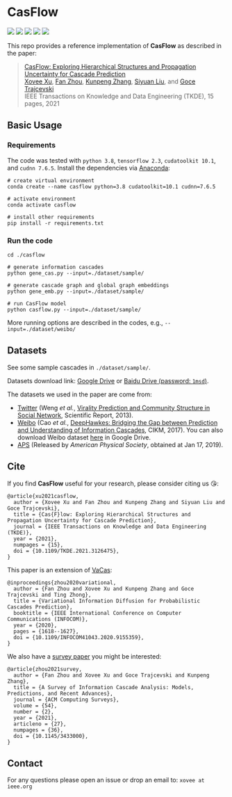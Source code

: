 # CasFlow

![](https://img.shields.io/badge/TKDE-2021-blue)
![](https://img.shields.io/badge/python-3.8-green)
![](https://img.shields.io/badge/tensorflow-2.3-green)
![](https://img.shields.io/badge/cudatoolkit-10.1-green)
![](https://img.shields.io/badge/cudnn-7.6.5-green)
 
This repo provides a reference implementation of **CasFlow** as described in the paper:
> [CasFlow: Exploring Hierarchical Structures and Propagation Uncertainty for Cascade Prediction](https://doi.org/10.1109/TKDE.2021.3126475)  
> [Xovee Xu](https://xovee.cn), [Fan Zhou](https://dblp.org/pid/63/3122-2.html), [Kunpeng Zhang](http://www.terpconnect.umd.edu/~kpzhang/), [Siyuan Liu](https://scholar.google.com/citations?user=Uhvt7OIAAAAJ&hl=en), and [Goce Trajcevski](https://dblp.org/pid/66/974.html)  
> IEEE Transactions on Knowledge and Data Engineering (TKDE), 15 pages, 2021

## Basic Usage

### Requirements

The code was tested with `python 3.8`, `tensorflow 2.3`, `cudatoolkit 10.1`, and `cudnn 7.6.5`. Install the dependencies via [Anaconda](https://www.anaconda.com/):

```shell
# create virtual environment
conda create --name casflow python=3.8 cudatoolkit=10.1 cudnn=7.6.5

# activate environment
conda activate casflow

# install other requirements
pip install -r requirements.txt
```

### Run the code
```shell
cd ./casflow

# generate information cascades
python gene_cas.py --input=./dataset/sample/

# generate cascade graph and global graph embeddings 
python gene_emb.py --input=./dataset/sample/

# run CasFlow model
python casflow.py --input=./dataset/sample/
```
More running options are described in the codes, e.g., `--input=./dataset/weibo/`

## Datasets

See some sample cascades in `./dataset/sample/`.

Datasets download link: [Google Drive](https://drive.google.com/file/d/1o4KAZs19fl4Qa5LUtdnmNy57gHa15AF-/view?usp=sharing) or [Baidu Drive (password: `1msd`)](https://pan.baidu.com/s/1tWcEefxoRHj002F0s9BCTQ).

The datasets we used in the paper are come from:

- [Twitter](http://carl.cs.indiana.edu/data/#virality2013) (Weng *et al.*, [Virality Prediction and Community Structure in Social Network](https://www.nature.com/articles/srep02522), Scientific Report, 2013).
- [Weibo](https://github.com/CaoQi92/DeepHawkes) (Cao *et al.*, [DeepHawkes: Bridging the Gap between 
Prediction and Understanding of Information Cascades](https://dl.acm.org/doi/10.1145/3132847.3132973), CIKM, 2017). You can also download Weibo dataset [here](https://drive.google.com/file/d/1fgkLeFRYQDQOKPujsmn61sGbJt6PaERF/view?usp=sharing) in Google Drive.  
- [APS](https://journals.aps.org/datasets) (Released by *American Physical Society*, obtained at Jan 17, 2019). 

## Cite

If you find **CasFlow** useful for your research, please consider citing us 😘:

    @article{xu2021casflow,  
      author = {Xovee Xu and Fan Zhou and Kunpeng Zhang and Siyuan Liu and Goce Trajcevski},  
      title = {Cas{F}low: Exploring Hierarchical Structures and Propagation Uncertainty for Cascade Prediction},
      journal = {IEEE Transactions on Knowledge and Data Engineering (TKDE)},
      year = {2021}, 
      numpages = {15}, 
      doi = {10.1109/TKDE.2021.3126475}, 
    }

    
This paper is an extension of [VaCas](https://doi.org/10.1109/INFOCOM41043.2020.9155349):

    @inproceedings{zhou2020variational,
      author = {Fan Zhou and Xovee Xu and Kunpeng Zhang and Goce Trajcevski and Ting Zhong},
      title = {Variational Information Diffusion for Probabilistic Cascades Prediction}, 
      booktitle = {IEEE International Conference on Computer Communications (INFOCOM)},
      year = {2020},
      pages = {1618--1627},
      doi = {10.1109/INFOCOM41043.2020.9155359},
    }
    

We also have a [survey paper](https://xovee.cn/html/paper-redirects/csur2021.html) you might be interested:


    @article{zhou2021survey,
      author = {Fan Zhou and Xovee Xu and Goce Trajcevski and Kunpeng Zhang}, 
      title = {A Survey of Information Cascade Analysis: Models, Predictions, and Recent Advances}, 
      journal = {ACM Computing Surveys}, 
      volume = {54},
      number = {2},
      year = {2021},
      articleno = {27},
      numpages = {36},
      doi = {10.1145/3433000},
    }

## Contact

For any questions please open an issue or drop an email to: `xovee at ieee.org`
